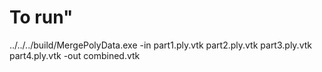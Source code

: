 # To run"
../../../build/MergePolyData.exe -in part1.ply.vtk part2.ply.vtk part3.ply.vtk part4.ply.vtk -out combined.vtk
